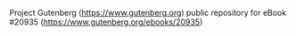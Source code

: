 Project Gutenberg (https://www.gutenberg.org) public repository for eBook #20935 (https://www.gutenberg.org/ebooks/20935)
